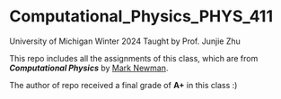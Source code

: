 # Computational_Physics_PHYS_411
University of Michigan
Winter 2024
Taught by Prof. Junjie Zhu

This repo includes all the assignments of this class, which are from **_Computational Physics_** by [Mark Newman]([https://www.google.com](https://websites.umich.edu/~mejn/cp/)).

The author of repo received a final grade of **A+** in this class :)
